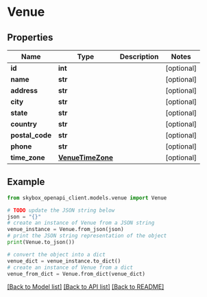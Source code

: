 # Venue


## Properties

Name | Type | Description | Notes
------------ | ------------- | ------------- | -------------
**id** | **int** |  | [optional] 
**name** | **str** |  | [optional] 
**address** | **str** |  | [optional] 
**city** | **str** |  | [optional] 
**state** | **str** |  | [optional] 
**country** | **str** |  | [optional] 
**postal_code** | **str** |  | [optional] 
**phone** | **str** |  | [optional] 
**time_zone** | [**VenueTimeZone**](VenueTimeZone.md) |  | [optional] 

## Example

```python
from skybox_openapi_client.models.venue import Venue

# TODO update the JSON string below
json = "{}"
# create an instance of Venue from a JSON string
venue_instance = Venue.from_json(json)
# print the JSON string representation of the object
print(Venue.to_json())

# convert the object into a dict
venue_dict = venue_instance.to_dict()
# create an instance of Venue from a dict
venue_from_dict = Venue.from_dict(venue_dict)
```
[[Back to Model list]](../README.md#documentation-for-models) [[Back to API list]](../README.md#documentation-for-api-endpoints) [[Back to README]](../README.md)


